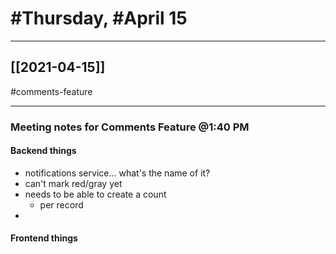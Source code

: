 # #Thursday, #April 15
---

## [[2021-04-15]]
#comments-feature

---

### Meeting notes for Comments Feature @1:40 PM



#### Backend things

- notifications service... what's the name of it?
- can't mark red/gray yet
- needs to be able to create a count
	- per record
- 


#### Frontend things





